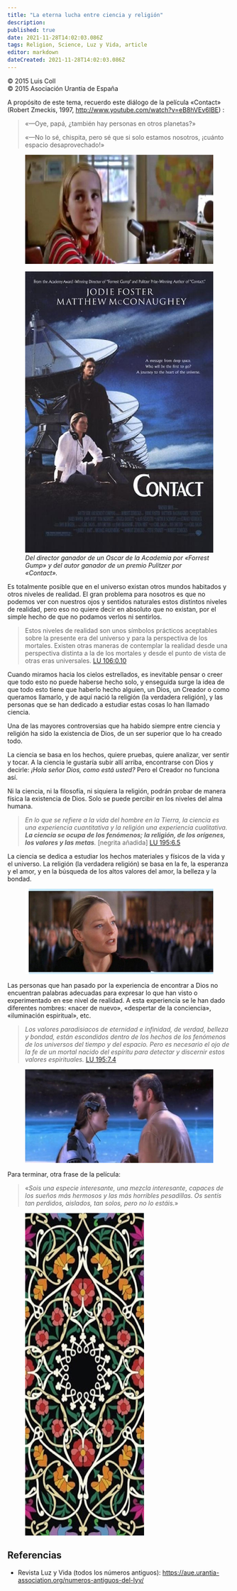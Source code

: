 ```yaml
---
title: "La eterna lucha entre ciencia y religión"
description: 
published: true
date: 2021-11-28T14:02:03.086Z
tags: Religion, Science, Luz y Vida, article
editor: markdown
dateCreated: 2021-11-28T14:02:03.086Z
---
```


<p class="v-card v-sheet theme--light grey lighten-3 px-2">© 2015 Luis Coll<br>© 2015 Asociación Urantia de España</p>

A propósito de este tema, recuerdo este diálogo de la película «Contact» (Robert Zmeckis, 1997, http://www.youtube.com/watch?v=eB8hVEv6IBE) :

> «—Oye, papá, ¿también hay personas en otros planetas?»
> 
> «—No lo sé, chispita, pero sé que si solo estamos nosotros, ¡cuánto espacio desaprovechado!» 

<figure id="Figure_1" class="image urantiapedia">
<img src="/image/article/Luz_y_Vida/LyV41/08.jpg">
</figure>

<figure id="Figure_2" class="image urantiapedia">
<img src="/image/article/Luz_y_Vida/LyV41/07.jpg">
<figcaption><em>Del director ganador de un Oscar de la Academia por «Forrest Gump» y del autor ganador de un premio Pulitzer por «Contact».</em></figcaption>
</figure>

Es totalmente posible que en el universo existan otros mundos habitados y otros niveles de realidad. El gran problema para nosotros es que no podemos ver con nuestros ojos y sentidos naturales estos distintos niveles de realidad, pero eso no quiere decir en absoluto que no existan, por el simple hecho de que no podamos verlos ni sentirlos. 

> Estos niveles de realidad son unos símbolos prácticos aceptables sobre la presente era del universo y para la perspectiva de los mortales. Existen otras maneras de contemplar la realidad desde una perspectiva distinta a la de los mortales y desde el punto de vista de otras eras universales. [LU 106:0.10](/es/The_Urantia_Book/106#p0_10)

Cuando miramos hacia los cielos estrellados, es inevitable pensar o creer que todo esto no puede haberse hecho solo, y enseguida surge la idea de que todo esto tiene que haberlo hecho alguien, un Dios, un Creador o como queramos llamarlo, y de aquí nació la religión (la verdadera religión), y las personas que se han dedicado a estudiar estas cosas lo han llamado ciencia.

Una de las mayores controversias que ha habido siempre entre ciencia y religión ha sido la existencia de Dios, de un ser superior que lo ha creado todo.

La ciencia se basa en los hechos, quiere pruebas, quiere analizar, ver sentir y tocar. A la ciencia le gustaría subir allí arriba, encontrarse con Dios y decirle: _¡Hola señor Dios, como está usted?_ Pero el Creador no funciona así.

Ni la ciencia, ni la filosofía, ni siquiera la religión, podrán probar de manera física la existencia de Dios. Solo se puede percibir en los niveles del alma humana. 

> _En lo que se refiere a la vida del hombre en la Tierra, la ciencia es una experiencia cuantitativa y la religión una experiencia cualitativa. ***La ciencia se ocupa de los fenómenos; la religión, de los orígenes, los valores y las metas***._ [negrita añadida] [LU 195:6.5](/es/The_Urantia_Book/195#p6_5)

La ciencia se dedica a estudiar los hechos materiales y físicos de la vida y el universo. La religión (la verdadera religión) se basa en la fe, la esperanza y el amor, y en la búsqueda de los altos valores del amor, la belleza y la bondad.

<figure id="Figure_3" class="image urantiapedia">
<img src="/image/article/Luz_y_Vida/LyV41/09.jpg">
</figure>

Las personas que han pasado por la experiencia de encontrar a Dios no encuentran palabras adecuadas para expresar lo que han visto o experimentado en ese nivel de realidad. A esta experiencia se le han dado diferentes nombres: «nacer de nuevo», «despertar de la conciencia», «iluminación espiritual», etc.

> _Los valores paradisiacos de eternidad e infinidad, de verdad, belleza y bondad, están escondidos dentro de los hechos de los fenómenos de los universos del tiempo y del espacio. Pero es necesario el ojo de la fe de un mortal nacido del espíritu para detectar y discernir estos valores espirituales._ [LU 195:7.4](/es/The_Urantia_Book/195#p7_4)

<figure id="Figure_4" class="image urantiapedia">
<img src="/image/article/Luz_y_Vida/LyV41/10b.jpg">
</figure>

Para terminar, otra frase de la película:

> «_Sois una especie interesante, una mezcla interesante, capaces de los sueños más hermosos y las más horribles pesadillas. Os sentís tan perdidos, aislados, tan solos, pero no lo estáis._»

<figure id="Figure_5" class="image urantiapedia">
<img src="/image/article/Luz_y_Vida/LyV41/10.jpg">
</figure>

## Referencias

- Revista Luz y Vida (todos los números antiguos): https://aue.urantia-association.org/numeros-antiguos-del-lyv/